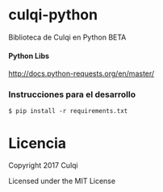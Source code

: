 # culqi-python
Biblioteca de Culqi en Python BETA

#### Python Libs

http://docs.python-requests.org/en/master/

### Instrucciones para el desarrollo

    $ pip install -r requirements.txt

# Licencia

Copyright 2017 Culqi

Licensed under the MIT License
